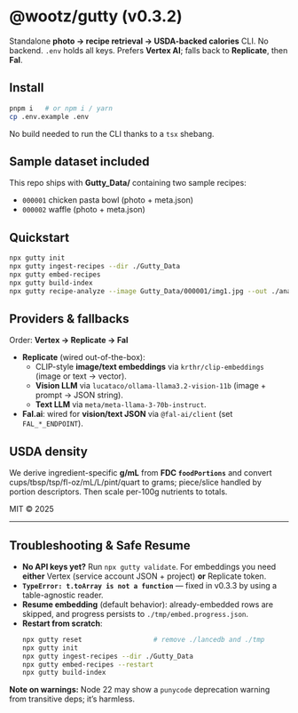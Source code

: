 # @wootz/gutty (v0.3.2)

Standalone **photo → recipe retrieval → USDA-backed calories** CLI.
No backend. `.env` holds all keys. Prefers **Vertex AI**; falls back to **Replicate**, then **Fal**.

## Install
```bash
pnpm i   # or npm i / yarn
cp .env.example .env
```
No build needed to run the CLI thanks to a `tsx` shebang.

## Sample dataset included
This repo ships with **Gutty_Data/** containing two sample recipes:
- `000001` chicken pasta bowl (photo + meta.json)
- `000002` waffle (photo + meta.json)

## Quickstart
```bash
npx gutty init
npx gutty ingest-recipes --dir ./Gutty_Data
npx gutty embed-recipes
npx gutty build-index
npx gutty recipe-analyze --image Gutty_Data/000001/img1.jpg --out ./analysis.json
```

## Providers & fallbacks
Order: **Vertex → Replicate → Fal**

- **Replicate** (wired out-of-the-box):
  - CLIP-style **image/text embeddings** via `krthr/clip-embeddings` (image or text → vector).
  - **Vision LLM** via `lucataco/ollama-llama3.2-vision-11b` (image + prompt → JSON string).
  - **Text LLM** via `meta/meta-llama-3-70b-instruct`.
- **Fal.ai**: wired for **vision/text JSON** via `@fal-ai/client` (set `FAL_*_ENDPOINT`).

## USDA density
We derive ingredient-specific **g/mL** from **FDC `foodPortions`** and convert cups/tbsp/tsp/fl-oz/mL/L/pint/quart to grams; piece/slice handled by portion descriptors. Then scale per-100g nutrients to totals.

MIT © 2025


---

## Troubleshooting & Safe Resume

- **No API keys yet?** Run `npx gutty validate`. For embeddings you need **either** Vertex (service account JSON + project) **or** Replicate token.
- **`TypeError: t.toArray is not a function`** — fixed in v0.3.3 by using a table-agnostic reader.
- **Resume embedding** (default behavior): already-embedded rows are skipped, and progress persists to `./tmp/embed.progress.json`.
- **Restart from scratch**: 
  ```bash
  npx gutty reset                  # remove ./lancedb and ./tmp
  npx gutty init
  npx gutty ingest-recipes --dir ./Gutty_Data
  npx gutty embed-recipes --restart
  npx gutty build-index
  ```

**Note on warnings:** Node 22 may show a `punycode` deprecation warning from transitive deps; it’s harmless.
